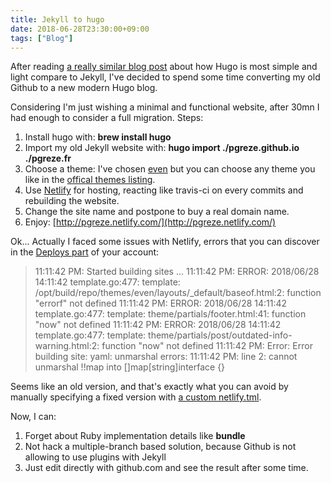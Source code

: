 ```yaml
---
title: Jekyll to hugo
date: 2018-06-28T23:30:00+09:00
tags: ["Blog"]
---
```


After reading [a really similar blog post](https://www.dannyguo.com/blog/migrating-from-jekyll-to-hugo/) 
about how Hugo is most simple and light compare to Jekyll,
I've decided to spend some time converting my old Github to a new modern Hugo blog.

Considering I'm just wishing a minimal and functional website,
after 30mn I had enough to consider a full migration.
Steps:

1. Install hugo with: **brew install hugo**
2. Import my old Jekyll website with: **hugo import ./pgreze.github.io ./pgreze.fr**
3. Choose a theme: I've chosen [even](https://github.com/olOwOlo/hugo-theme-even) but you can choose any theme you like in the [offical themes listing](https://themes.gohugo.io/).
4. Use [Netlify](https://netlify.com) for hosting, reacting like travis-ci on every commits and rebuilding the website.
5. Change the site name and postpone to buy a real domain name.
6. Enjoy: [http://pgreze.netlify.com/](http://pgreze.netlify.com/)

Ok... Actually I faced some issues with Netlify, errors that you can discover in the 
[Deploys part](https://app.netlify.com/sites/pgreze/deploys/5b34ec94fdd72a50014bf497) 
of your account:

> 11:11:42 PM: Started building sites ...
> 11:11:42 PM: ERROR: 2018/06/28 14:11:42 template.go:477: template: /opt/build/repo/themes/even/layouts/_default/baseof.html:2: function "errorf" not defined
> 11:11:42 PM: ERROR: 2018/06/28 14:11:42 template.go:477: template: theme/partials/footer.html:41: function "now" not defined
> 11:11:42 PM: ERROR: 2018/06/28 14:11:42 template.go:477: template: theme/partials/post/outdated-info-warning.html:2: function "now" not defined
> 11:11:42 PM: Error: Error building site: yaml: unmarshal errors:
> 11:11:42 PM:   line 2: cannot unmarshal !!map into []map[string]interface {}

Seems like an old version, and that's exactly what you can avoid
by manually specifying a fixed version with
[a custom netlify.tml](https://www.netlify.com/blog/2017/04/11/netlify-plus-hugo-0.20-and-beyond/).

Now, I can:

1. Forget about Ruby implementation details like **bundle**
2. Not hack a multiple-branch based solution, because Github is not allowing to use plugins with Jekyll
3. Just edit directly with github.com and see the result after some time.
